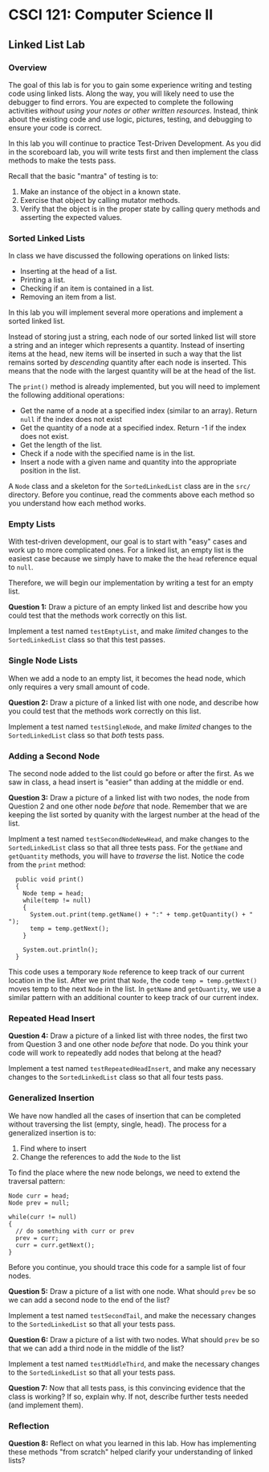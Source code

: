 # CSCI 121: Computer Science II
## Linked List Lab

### Overview

The goal of this lab is for you to gain some experience writing and testing
code using linked lists. Along the way, you will likely need to use the
debugger to find errors. You are expected to complete the following activities
*without using your notes or other written resources*. Instead, think about the
existing code and use logic, pictures, testing, and debugging to ensure your
code is correct.

In this lab you will continue to practice Test-Driven Development. As you did in
the scoreboard lab, you will write tests first and then implement the class
methods to make the tests pass.

Recall that the basic "mantra" of testing is to:

1. Make an instance of the object in a known state.
2. Exercise that object by calling mutator methods.
3. Verify that the object is in the proper state by calling query methods and
asserting the expected values.

### Sorted Linked Lists

In class we have discussed the following operations on linked lists:

- Inserting at the head of a list.
- Printing a list.
- Checking if an item is contained in a list.
- Removing an item from a list.

In this lab you will implement several more operations and implement a sorted
linked list.

Instead of storing just a string, each node of our sorted linked list will
store a string and an integer which represents a quantity. Instead of
inserting items at the head, new items will be inserted in such a way that the
list remains sorted by *descending* quantity after each node is inserted. This
means that the node with the largest quantity will be at the head of the list.

The `print()` method is already implemented, but you will need to implement the
following additional operations:

- Get the name of a node at a specified index (similar to an array).  Return `null` if the index does not exist
- Get the quantity of a node at a specified index.  Return -1 if the index does not exist.
- Get the length of the list.
- Check if a node with the specified name is in the list.
- Insert a node with a given name and quantity into the appropriate position
in the list.

A `Node` class and a skeleton for the `SortedLinkedList` class are in the
`src/` directory. Before you continue, read the comments above each method so
you understand how each method works.

### Empty Lists

With test-driven development, our goal is to start with "easy" cases and work
up to more complicated ones.  For a linked list, an empty list is the easiest
case because we simply have to make the the `head` reference equal to `null`.

Therefore, we will begin our implementation by writing a test for an empty list.

**Question 1:** Draw a picture of an empty linked list and describe how you
could test that the methods work correctly on this list.

Implement a test named `testEmptyList`, and make *limited* changes to the
`SortedLinkedList` class so that this test passes.

### Single Node Lists

When we add a node to an empty list, it becomes the head node, which only
requires a very small amount of code.

**Question 2:** Draw a picture of a linked list with one node, and describe how
you could test that the methods work correctly on this list.

Implement a test named `testSingleNode`, and make *limited* changes to the
`SortedLinkedList` class so that *both* tests pass.

### Adding a Second Node

The second node added to the list could go before or after the first.  As we saw in class, a head insert is "easier" than adding at the middle or end.

**Question 3:** Draw a picture of a linked list with two nodes, the node from Question 2 and one other node *before* that node.  Remember that we are keeping the list sorted by quanity with the largest number at the head of the list.

Implment a test named `testSecondNodeNewHead`, and make changes to the `SortedLinkedList` class so that all three tests pass.  For the `getName` and `getQuantity` methods, you will have to *traverse* the list.  Notice the code from the `print` method:

```
  public void print()
  {
    Node temp = head;
    while(temp != null)
    {
      System.out.print(temp.getName() + ":" + temp.getQuantity() + " ");
      temp = temp.getNext();
    }
    
    System.out.println();
  }
```

This code uses a temporary `Node` reference to keep track of our current location in the list.  After we print that `Node`, the code `temp = temp.getNext()` moves temp to the next `Node` in the list.  In `getName` and `getQuantity`, we use a similar pattern with an additional counter to keep track of our current index.

### Repeated Head Insert

**Question 4:** Draw a picture of a linked list with three nodes, the first two
from Question 3 and one other node *before* that node.  Do you think your code
will work to repeatedly add nodes that belong at the head?

Implement a test named `testRepeatedHeadInsert`, and make any necessary changes to the `SortedLinkedList` class so that all four tests pass.

### Generalized Insertion

We have now handled all the cases of insertion that can be completed without traversing the list (empty, single, head).  The process for a generalized insertion is to:

1. Find where to insert
2. Change the references to add the `Node` to the list

To find the place where the new node belongs, we need to extend the traversal pattern:


```
Node curr = head;
Node prev = null;

while(curr != null)
{
  // do something with curr or prev
  prev = curr;
  curr = curr.getNext();
}
```

Before you continue, you should trace this code for a sample list of four nodes.

**Question 5:** Draw a picture of a list with one node.  What should `prev` be so we can add a second node to the end of the list?

Implement a test named `testSecondTail`, and make the necessary changes to the `SortedLinkedList` so that all your tests pass.


**Question 6:** Draw a picture of a list with two nodes.  What should `prev` be so that we can add a third node in the middle of the list?

Implement a test named `testMiddleThird`, and make the necessary changes to the `SortedLinkedList` so that all your tests pass.

**Question 7:** Now that all tests pass, is this convincing evidence that the
class is working?  If so, explain why.  If not, describe further tests needed
(and implement them).

### Reflection

**Question 8:** Reflect on what you learned in this lab.  How has implementing
these methods "from scratch" helped clarify your understanding of linked lists?
